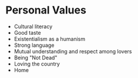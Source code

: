 # Personal Values

* Cultural literacy
* Good taste
* Existentialism as a humanism
* Strong language
* Mutual understanding and respect among lovers
* Being "Not Dead"
* Loving the country
* Home
